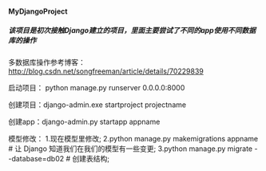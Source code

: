 #### MyDjangoProject
##### 该项目是初次接触Django建立的项目，里面主要尝试了不同的app使用不同数据库的操作

多数据库操作参考博客：http://blog.csdn.net/songfreeman/article/details/70229839

启动项目：
    python manage.py runserver 0.0.0.0:8000
    
创建项目：django-admin.exe startproject  projectname

创建app：django-admin.py startapp appname


模型修改：
1.现在模型里修改;
2.python manage.py makemigrations appname  # 让 Django 知道我们在我们的模型有一些变更;
3.python manage.py migrate --database=db02  # 创建表结构;
